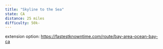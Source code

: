 ```yaml
---
title: "Skyline to the Sea"
state: CA
distance: 25 miles
difficulty: 50k-
---
```


extension option: https://fastestknowntime.com/route/bay-area-ocean-bay-ca
